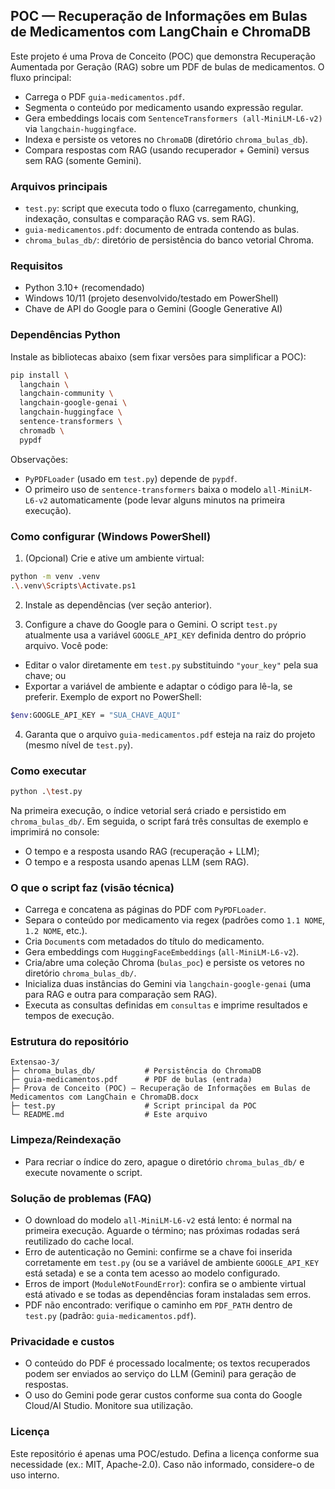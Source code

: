 ## POC — Recuperação de Informações em Bulas de Medicamentos com LangChain e ChromaDB

Este projeto é uma Prova de Conceito (POC) que demonstra Recuperação Aumentada por Geração (RAG) sobre um PDF de bulas de medicamentos. O fluxo principal:

- Carrega o PDF `guia-medicamentos.pdf`.
- Segmenta o conteúdo por medicamento usando expressão regular.
- Gera embeddings locais com `SentenceTransformers (all-MiniLM-L6-v2)` via `langchain-huggingface`.
- Indexa e persiste os vetores no `ChromaDB` (diretório `chroma_bulas_db`).
- Compara respostas com RAG (usando recuperador + Gemini) versus sem RAG (somente Gemini).


### Arquivos principais

- `test.py`: script que executa todo o fluxo (carregamento, chunking, indexação, consultas e comparação RAG vs. sem RAG).
- `guia-medicamentos.pdf`: documento de entrada contendo as bulas.
- `chroma_bulas_db/`: diretório de persistência do banco vetorial Chroma.


### Requisitos

- Python 3.10+ (recomendado)
- Windows 10/11 (projeto desenvolvido/testado em PowerShell)
- Chave de API do Google para o Gemini (Google Generative AI)


### Dependências Python

Instale as bibliotecas abaixo (sem fixar versões para simplificar a POC):

```bash
pip install \
  langchain \
  langchain-community \
  langchain-google-genai \
  langchain-huggingface \
  sentence-transformers \
  chromadb \
  pypdf
```

Observações:

- `PyPDFLoader` (usado em `test.py`) depende de `pypdf`.
- O primeiro uso de `sentence-transformers` baixa o modelo `all-MiniLM-L6-v2` automaticamente (pode levar alguns minutos na primeira execução).


### Como configurar (Windows PowerShell)

1) (Opcional) Crie e ative um ambiente virtual:

```bash
python -m venv .venv
.\.venv\Scripts\Activate.ps1
```

2) Instale as dependências (ver seção anterior).

3) Configure a chave do Google para o Gemini. O script `test.py` atualmente usa a variável `GOOGLE_API_KEY` definida dentro do próprio arquivo. Você pode:

- Editar o valor diretamente em `test.py` substituindo `"your_key"` pela sua chave;
  ou
- Exportar a variável de ambiente e adaptar o código para lê-la, se preferir. Exemplo de export no PowerShell:

```bash
$env:GOOGLE_API_KEY = "SUA_CHAVE_AQUI"
```

4) Garanta que o arquivo `guia-medicamentos.pdf` esteja na raiz do projeto (mesmo nível de `test.py`).


### Como executar

```bash
python .\test.py
```

Na primeira execução, o índice vetorial será criado e persistido em `chroma_bulas_db/`. Em seguida, o script fará três consultas de exemplo e imprimirá no console:

- O tempo e a resposta usando RAG (recuperação + LLM);
- O tempo e a resposta usando apenas LLM (sem RAG).


### O que o script faz (visão técnica)

- Carrega e concatena as páginas do PDF com `PyPDFLoader`.
- Separa o conteúdo por medicamento via regex (padrões como `1.1 NOME`, `1.2 NOME`, etc.).
- Cria `Document`s com metadados do título do medicamento.
- Gera embeddings com `HuggingFaceEmbeddings` (`all-MiniLM-L6-v2`).
- Cria/abre uma coleção Chroma (`bulas_poc`) e persiste os vetores no diretório `chroma_bulas_db/`.
- Inicializa duas instâncias do Gemini via `langchain-google-genai` (uma para RAG e outra para comparação sem RAG).
- Executa as consultas definidas em `consultas` e imprime resultados e tempos de execução.


### Estrutura do repositório

```
Extensao-3/
├─ chroma_bulas_db/           # Persistência do ChromaDB
├─ guia-medicamentos.pdf      # PDF de bulas (entrada)
├─ Prova de Conceito (POC) — Recuperação de Informações em Bulas de Medicamentos com LangChain e ChromaDB.docx
├─ test.py                    # Script principal da POC
└─ README.md                  # Este arquivo
```


### Limpeza/Reindexação

- Para recriar o índice do zero, apague o diretório `chroma_bulas_db/` e execute novamente o script.


### Solução de problemas (FAQ)

- O download do modelo `all-MiniLM-L6-v2` está lento: é normal na primeira execução. Aguarde o término; nas próximas rodadas será reutilizado do cache local.
- Erro de autenticação no Gemini: confirme se a chave foi inserida corretamente em `test.py` (ou se a variável de ambiente `GOOGLE_API_KEY` está setada) e se a conta tem acesso ao modelo configurado.
- Erros de import (`ModuleNotFoundError`): confira se o ambiente virtual está ativado e se todas as dependências foram instaladas sem erros.
- PDF não encontrado: verifique o caminho em `PDF_PATH` dentro de `test.py` (padrão: `guia-medicamentos.pdf`).


### Privacidade e custos

- O conteúdo do PDF é processado localmente; os textos recuperados podem ser enviados ao serviço do LLM (Gemini) para geração de respostas.
- O uso do Gemini pode gerar custos conforme sua conta do Google Cloud/AI Studio. Monitore sua utilização.


### Licença

Este repositório é apenas uma POC/estudo. Defina a licença conforme sua necessidade (ex.: MIT, Apache-2.0). Caso não informado, considere-o de uso interno.



